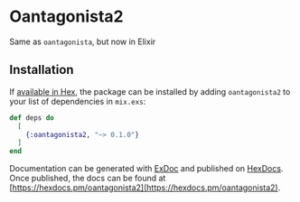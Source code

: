 # Oantagonista2

Same as `oantagonista`, but now in Elixir

## Installation

If [available in Hex](https://hex.pm/docs/publish), the package can be installed
by adding `oantagonista2` to your list of dependencies in `mix.exs`:

```elixir
def deps do
  [
    {:oantagonista2, "~> 0.1.0"}
  ]
end
```

Documentation can be generated with [ExDoc](https://github.com/elixir-lang/ex_doc)
and published on [HexDocs](https://hexdocs.pm). Once published, the docs can
be found at [https://hexdocs.pm/oantagonista2](https://hexdocs.pm/oantagonista2).

